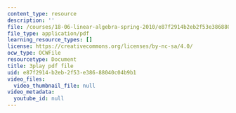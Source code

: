 ```yaml
---
content_type: resource
description: ''
file: /courses/18-06-linear-algebra-spring-2010/e87f2914b2eb2f53e38688040c04b9b1_0MtwqhIwdrI.pdf
file_type: application/pdf
learning_resource_types: []
license: https://creativecommons.org/licenses/by-nc-sa/4.0/
ocw_type: OCWFile
resourcetype: Document
title: 3play pdf file
uid: e87f2914-b2eb-2f53-e386-88040c04b9b1
video_files:
  video_thumbnail_file: null
video_metadata:
  youtube_id: null
---
```

